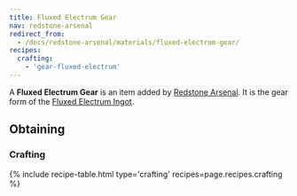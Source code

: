 ```yaml
---
title: Fluxed Electrum Gear
nav: redstone-arsenal
redirect_from:
  - /docs/redstone-arsenal/materials/fluxed-electrum-gear/
recipes:
  crafting:
    - 'gear-fluxed-electrum'
---
```


A **Fluxed Electrum Gear** is an item added by [Redstone
Arsenal](/docs/redstone-arsenal/). It is the gear form of the [Fluxed Electrum
Ingot](/docs/fluxed-electrum-ingot/).

Obtaining
---------

### Crafting
{% include recipe-table.html type='crafting' recipes=page.recipes.crafting %}
